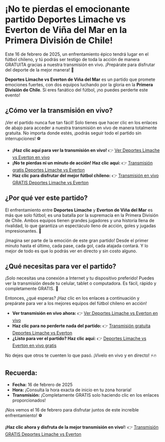 # ¡No te pierdas el emocionante partido Deportes Limache vs Everton de Viña del Mar en la Primera División de Chile!

Este 16 de febrero de 2025, un enfrentamiento épico tendrá lugar en el fútbol chileno, y tú podrás ser testigo de toda la acción de manera GRATUITA gracias a nuestra transmisión en vivo. ¡Prepárate para disfrutar del deporte de la mejor manera! 🙌

**Deportes Limache vs Everton de Viña del Mar** es un partido que promete emociones fuertes, con dos equipos luchando por la gloria en la **Primera División de Chile**. Si eres fanático del fútbol, ¡no puedes perderte este evento!

## ¿Cómo ver la transmisión en vivo?

¡Ver el partido nunca fue tan fácil! Solo tienes que hacer clic en los enlaces de abajo para acceder a nuestra transmisión en vivo de manera totalmente gratuita. No importa donde estés, ¡podrás seguir todo el partido sin interrupciones! ⚽

- **¡Haz clic aquí para ver la transmisión en vivo!** 👉 [Ver Deportes Limache vs Everton en vivo](https://tinyurl.com/livestreamfreeo?st=Deportes+Limache+vs+Everton+de+Vi%C3%B1a+del+Mar&si=gh)
- **¡No te pierdas ni un minuto de acción! Haz clic aquí:** 👉 [Transmisión gratis Deportes Limache vs Everton](https://tinyurl.com/livestreamfreeo?st=Deportes+Limache+vs+Everton+de+Vi%C3%B1a+del+Mar&si=gh)
- **Haz clic para disfrutar del mejor fútbol chileno:** 👉 [Transmisión en vivo GRATIS Deportes Limache vs Everton](https://tinyurl.com/livestreamfreeo?st=Deportes+Limache+vs+Everton+de+Vi%C3%B1a+del+Mar&si=gh)

## ¿Por qué ver este partido?

El enfrentamiento entre **Deportes Limache** y **Everton de Viña del Mar** es más que solo fútbol; es una batalla por la supremacía en la Primera División de Chile. Ambos equipos tienen grandes jugadores y una historia llena de rivalidad, lo que garantiza un espectáculo lleno de acción, goles y jugadas impresionantes. 🎯

¡Imagina ser parte de la emoción de este gran partido! Desde el primer minuto hasta el último, cada pase, cada gol, cada atajada contará. Y lo mejor de todo es que lo podrás ver en directo y sin costo alguno.

## ¿Qué necesitas para ver el partido?

¡Solo necesitas una conexión a Internet y tu dispositivo preferido! Puedes ver la transmisión desde tu celular, tablet o computadora. Es fácil, rápido y completamente GRATIS. 🎥

Entonces, ¿qué esperas? ¡Haz clic en los enlaces a continuación y prepárate para ver a los mejores equipos del fútbol chileno en acción!

- **Ver transmisión en vivo ahora:** 👉 [Ver Deportes Limache vs Everton en vivo](https://tinyurl.com/livestreamfreeo?st=Deportes+Limache+vs+Everton+de+Vi%C3%B1a+del+Mar&si=gh)
- **Haz clic para no perderte nada del partido:** 👉 [Transmisión gratuita Deportes Limache vs Everton](https://tinyurl.com/livestreamfreeo?st=Deportes+Limache+vs+Everton+de+Vi%C3%B1a+del+Mar&si=gh)
- **¿Listo para ver el partido? Haz clic aquí:** 👉 [Deportes Limache vs Everton en vivo gratis](https://tinyurl.com/livestreamfreeo?st=Deportes+Limache+vs+Everton+de+Vi%C3%B1a+del+Mar&si=gh)

No dejes que otros te cuenten lo que pasó. ¡Vívelo en vivo y en directo! ⚡🔥

## Recuerda:

- **Fecha:** 16 de febrero de 2025
- **Hora:** ¡Consulta la hora exacta de inicio en tu zona horaria!
- **Transmisión:** ¡Completamente GRATIS solo haciendo clic en los enlaces proporcionados!

¡Nos vemos el 16 de febrero para disfrutar juntos de este increíble enfrentamiento! ⚽

**¡Haz clic ahora y disfruta de la mejor transmisión en vivo!:** 👉 [Transmisión GRATIS Deportes Limache vs Everton](https://tinyurl.com/livestreamfreeo?st=Deportes+Limache+vs+Everton+de+Vi%C3%B1a+del+Mar&si=gh)
